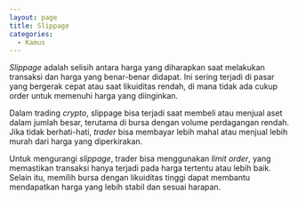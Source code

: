 ```yaml
---
layout: page
title: Slippage
categories:
  - Kamus
---
```


*Slippage* adalah selisih antara harga yang diharapkan saat melakukan transaksi dan harga yang benar-benar didapat. Ini sering terjadi di pasar yang bergerak cepat atau saat likuiditas rendah, di mana tidak ada cukup order untuk memenuhi harga yang diinginkan.

Dalam trading *crypto*, slippage bisa terjadi saat membeli atau menjual aset dalam jumlah besar, terutama di bursa dengan volume perdagangan rendah. Jika tidak berhati-hati, *trader* bisa membayar lebih mahal atau menjual lebih murah dari harga yang diperkirakan.

Untuk mengurangi *slippage*, trader bisa menggunakan *limit order*, yang memastikan transaksi hanya terjadi pada harga tertentu atau lebih baik. Selain itu, memilih bursa dengan likuiditas tinggi dapat membantu mendapatkan harga yang lebih stabil dan sesuai harapan.